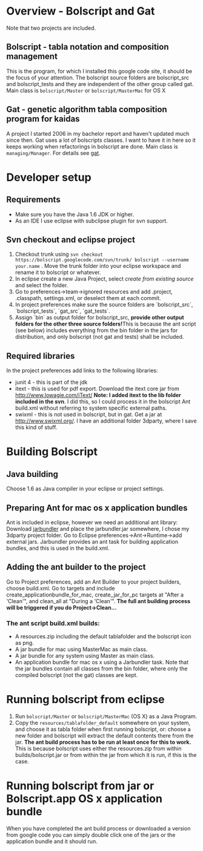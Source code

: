 # Overview - Bolscript and Gat #

Note that two projects are included.
## Bolscript - tabla notation and composition management ##
This is the program, for which I installed this google code site, it should be the focus of your attention. The bolscript source folders are bolscript\_src and bolscript\_tests and they are independent of the other group called gat.
Main class is `bolscript/Master` or `bolscript/MasterMac` for OS X
## Gat - genetic algorithm tabla composition program for kaidas ##
A project I started 2006 in my bachelor report and haven't updated much since then. Gat uses a lot of bolscripts classes. I want to have it in here so it keeps working when refactorings in bolscript are done. Main class is `managing/Manager`.
For details see [gat](gat.md).

# Developer setup #
## Requirements ##
  * Make sure you have the Java 1.6 JDK or higher.
  * As an IDE I use eclipse with subclipse plugin for svn support.
## Svn checkout and eclipse project ##
  1. Checkout trunk using `svn checkout https://bolscript.googlecode.com/svn/trunk/ bolscript --username your.name` . Move the trunk folder into your eclipse workspace and rename it to bolscript or whatever.
  1. In eclipse create a new Java Project, select _create from existing source_ and select the folder.
  1. Go to preferences->team->ignored resources and add .project, .classpath, settings.xml, or deselect them at each commit.
  1. In project preferences make sure the source folders are ´bolscript\_src´, ´bolscript\_tests´, ´gat\_src´, ´gat\_tests´.
  1. Assign ´bin´ as output folder for bolscript\_src, <b>provide other output folders for the other three source folders!</b>This is because the ant script (see below) includes everything from the bin folder in the jars for distribution, and only bolscript (not gat and tests) shall be included.
## Required libraries ##
In the project preferences add links to the following libraries:
  * junit 4 - this is part of the jdk
  * itext - this is used for pdf export. Download the itext core jar from http://www.lowagie.com/iText/ <b>Note: I added itext to the lib folder included in the svn</b>. I did this, so I could process it in the bolscript Ant build.xml without referring to system specific external paths.
  * swixml - this is not used in bolscript, but in gat. Get a jar at http://www.swixml.org/.
I have an additional folder 3dparty, where I save this kind of stuff.

# Building Bolscript #
## Java building ##
Choose 1.6 as Java compiler in your eclipse or project settings.

## Preparing Ant for mac os x application bundles ##
Ant is included in eclipse, however we need an additional ant library:
Download [jarbundler](http://sourceforge.net/projects/jarbundler/) and place the jarbundler.jar somewhere, I chose my 3dparty project folder. Go to Eclipse preferences->Ant->Runtime->add external jars. Jarbundler provides an ant task for building application bundles, and this is used in the build.xml.

## Adding the ant builder to the project ##
Go to Project preferences, add an Ant Builder to your project builders, choose build.xml. Go to targets and include
create\_applicationbundle\_for\_mac, create\_jar\_for\_pc targets at "After a 'Clean'",
and clean\_all at "During a 'Clean'".
<b>The full ant building process will be triggered if you do Project->Clean...</b>

### The ant script build.xml builds: ###
  * A resources.zip including the default tablafolder and the bolscript icon as png.
  * A jar bundle for mac using MasterMac as main class.
  * A jar bundle for any system using Master as main class.
  * An application bundle for mac os x using a Jarbundler task.
Note that the jar bundles contain all classes from the bin folder, where only the compiled bolscript (not the gat) classes are kept.

# Running bolscript from eclipse #
  1. Run `bolscript/Master` or `bolscript/MasterMac` (OS X) as a Java Program.
  1. Copy the `resources/tablafolder_default` somewhere on your system, and choose it as tabla folder when first running bolscript, or: choose a new folder and bolscript will extract the default contents there from the jar. <b>The ant build process has to be run at least once for this to work.</b> This is because bolscript uses either the resources.zip from within builds/bolscript.jar or from within the jar from which it is run, if this is the case.

# Running bolscript from jar or Bolscript.app OS x application bundle #
When you have completed the ant build process or downloaded a version from google code you can simply double click one of the jars or the application bundle and it should run.